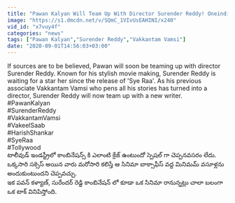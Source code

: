 ```yaml
---
title: "Pawan Kalyan Will Team Up With Director Surender Reddy! Oneindia Telugu"
image: "https://s1.dmcdn.net/v/SQmC_1VIvUsEAHINI/x240"
vid_id: "x7vuy4f"
categories: "news"
tags: ["Pawan Kalyan","Surender Reddy","Vakkantam Vamsi"]
date: "2020-09-01T14:56:03+03:00"
---
```

If sources are to be believed, Pawan will soon be teaming up with director Surender Reddy. Known for his stylish movie making, Surender Reddy is waiting for a star her since the release of 'Sye Raa'. As his previous associate Vakkantam Vamsi who pens all his stories has turned into a director, Surender Reddy will now team up with a new writer.   <br>#PawanKalyan   <br>#SurenderReddy   <br>#VakkantamVamsi   <br>#VakeelSaab   <br>#HarishShankar   <br>#SyeRaa   <br>#Tollywood   <br>టాలీవుడ్ ఇండస్ట్రీలో కాంబినేషన్స్ కి ఎలాంటి క్రేజ్ ఉంటుందో స్పెషల్ గా చెప్పనవసరం లేదు. ఒక్కసారి సక్సెస్ అయిన వారు మరోసారి కలిస్తే ఆ సినిమా బాక్సాఫీస్ వద్ద మినిమమ్ వసూళ్లను అందుకుంటుందని చెప్పవచ్చు.    <br>ఇక పవన్ కళ్యాణ్, సురేందర్ రెడ్డి కాంబినేషన్ లో కూడా ఒక సినిమా రానున్నట్లు చాలా బలంగా ఒక టాక్ వినిపిస్తోంది.
